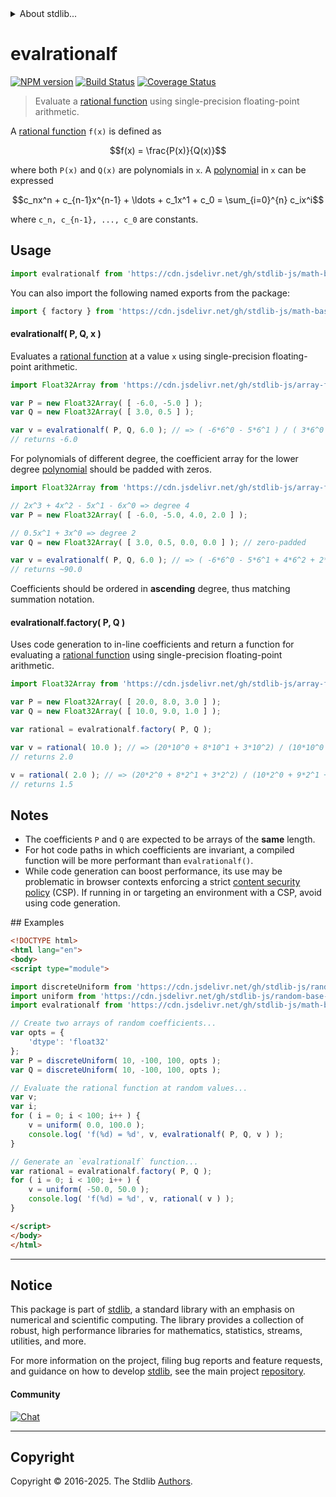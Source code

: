 <!--

@license Apache-2.0

Copyright (c) 2024 The Stdlib Authors.

Licensed under the Apache License, Version 2.0 (the "License");
you may not use this file except in compliance with the License.
You may obtain a copy of the License at

   http://www.apache.org/licenses/LICENSE-2.0

Unless required by applicable law or agreed to in writing, software
distributed under the License is distributed on an "AS IS" BASIS,
WITHOUT WARRANTIES OR CONDITIONS OF ANY KIND, either express or implied.
See the License for the specific language governing permissions and
limitations under the License.

-->


<details>
  <summary>
    About stdlib...
  </summary>
  <p>We believe in a future in which the web is a preferred environment for numerical computation. To help realize this future, we've built stdlib. stdlib is a standard library, with an emphasis on numerical and scientific computation, written in JavaScript (and C) for execution in browsers and in Node.js.</p>
  <p>The library is fully decomposable, being architected in such a way that you can swap out and mix and match APIs and functionality to cater to your exact preferences and use cases.</p>
  <p>When you use stdlib, you can be absolutely certain that you are using the most thorough, rigorous, well-written, studied, documented, tested, measured, and high-quality code out there.</p>
  <p>To join us in bringing numerical computing to the web, get started by checking us out on <a href="https://github.com/stdlib-js/stdlib">GitHub</a>, and please consider <a href="https://opencollective.com/stdlib">financially supporting stdlib</a>. We greatly appreciate your continued support!</p>
</details>

# evalrationalf

[![NPM version][npm-image]][npm-url] [![Build Status][test-image]][test-url] [![Coverage Status][coverage-image]][coverage-url] <!-- [![dependencies][dependencies-image]][dependencies-url] -->

> Evaluate a [rational function][rational-function] using single-precision floating-point arithmetic.

<section class="intro">

A [rational function][rational-function] `f(x)` is defined as

<!-- <equation class="equation" label="eq:rational_function" align="center" raw="f(x) = \frac{P(x)}{Q(x)}" alt="Rational function definition."> -->

```math
f(x) = \frac{P(x)}{Q(x)}
```

<!-- <div class="equation" align="center" data-raw-text="f(x) = \frac{P(x)}{Q(x)}" data-equation="eq:rational_function">
    <img src="https://cdn.jsdelivr.net/gh/stdlib-js/stdlib@7e0a95722efd9c771b129597380c63dc6715508b/lib/node_modules/@stdlib/math/base/tools/evalrational/docs/img/equation_rational_function.svg" alt="Rational function definition.">
    <br>
</div> -->

<!-- </equation> -->

where both `P(x)` and `Q(x)` are polynomials in `x`. A [polynomial][polynomial] in `x` can be expressed

<!-- <equation class="equation" label="eq:polynomial" align="center" raw="c_nx^n + c_{n-1}x^{n-1} + \ldots + c_1x^1 + c_0 = \sum_{i=0}^{n} c_ix^i" alt="Polynomial expression."> -->

```math
c_nx^n + c_{n-1}x^{n-1} + \ldots + c_1x^1 + c_0 = \sum_{i=0}^{n} c_ix^i
```

<!-- <div class="equation" align="center" data-raw-text="c_nx^n + c_{n-1}x^{n-1} + \ldots + c_1x^1 + c_0 = \sum_{i=0}^{n} c_ix^i" data-equation="eq:polynomial">
    <img src="https://cdn.jsdelivr.net/gh/stdlib-js/stdlib@7e0a95722efd9c771b129597380c63dc6715508b/lib/node_modules/@stdlib/math/base/tools/evalrational/docs/img/equation_polynomial.svg" alt="Polynomial expression.">
    <br>
</div> -->

<!-- </equation> -->

where `c_n, c_{n-1}, ..., c_0` are constants.

</section>

<!-- /.intro -->



<section class="usage">

## Usage

```javascript
import evalrationalf from 'https://cdn.jsdelivr.net/gh/stdlib-js/math-base-tools-evalrationalf@esm/index.mjs';
```

You can also import the following named exports from the package:

```javascript
import { factory } from 'https://cdn.jsdelivr.net/gh/stdlib-js/math-base-tools-evalrationalf@esm/index.mjs';
```

#### evalrationalf( P, Q, x )

Evaluates a [rational function][rational-function] at a value `x` using single-precision floating-point arithmetic.

```javascript
import Float32Array from 'https://cdn.jsdelivr.net/gh/stdlib-js/array-float32@esm/index.mjs';

var P = new Float32Array( [ -6.0, -5.0 ] );
var Q = new Float32Array( [ 3.0, 0.5 ] );

var v = evalrationalf( P, Q, 6.0 ); // => ( -6*6^0 - 5*6^1 ) / ( 3*6^0 + 0.5*6^1 ) = (-6-30)/(3+3)
// returns -6.0
```

For polynomials of different degree, the coefficient array for the lower degree [polynomial][polynomial] should be padded with zeros.

```javascript
import Float32Array from 'https://cdn.jsdelivr.net/gh/stdlib-js/array-float32@esm/index.mjs';

// 2x^3 + 4x^2 - 5x^1 - 6x^0 => degree 4
var P = new Float32Array( [ -6.0, -5.0, 4.0, 2.0 ] );

// 0.5x^1 + 3x^0 => degree 2
var Q = new Float32Array( [ 3.0, 0.5, 0.0, 0.0 ] ); // zero-padded

var v = evalrationalf( P, Q, 6.0 ); // => ( -6*6^0 - 5*6^1 + 4*6^2 + 2*6^3 ) / ( 3*6^0 + 0.5*6^1 + 0*6^2 + 0*6^3 ) = (-6-30+144+432)/(3+3)
// returns ~90.0
```

Coefficients should be ordered in **ascending** degree, thus matching summation notation.

#### evalrationalf.factory( P, Q )

Uses code generation to in-line coefficients and return a function for evaluating a [rational function][rational-function] using single-precision floating-point arithmetic.

```javascript
import Float32Array from 'https://cdn.jsdelivr.net/gh/stdlib-js/array-float32@esm/index.mjs';

var P = new Float32Array( [ 20.0, 8.0, 3.0 ] );
var Q = new Float32Array( [ 10.0, 9.0, 1.0 ] );

var rational = evalrationalf.factory( P, Q );

var v = rational( 10.0 ); // => (20*10^0 + 8*10^1 + 3*10^2) / (10*10^0 + 9*10^1 + 1*10^2) = (20+80+300)/(10+90+100)
// returns 2.0

v = rational( 2.0 ); // => (20*2^0 + 8*2^1 + 3*2^2) / (10*2^0 + 9*2^1 + 1*2^2) = (20+16+12)/(10+18+4)
// returns 1.5
```

</section>

<!-- /.usage -->

<section class="notes">

## Notes

-   The coefficients `P` and `Q` are expected to be arrays of the **same** length.
-   For hot code paths in which coefficients are invariant, a compiled function will be more performant than `evalrationalf()`.
-   While code generation can boost performance, its use may be problematic in browser contexts enforcing a strict [content security policy][mdn-csp] (CSP). If running in or targeting an environment with a CSP, avoid using code generation.

</section>

<!-- /.notes -->

<section class="examples">
## Examples

<!-- eslint no-undef: "error" -->

```html
<!DOCTYPE html>
<html lang="en">
<body>
<script type="module">

import discreteUniform from 'https://cdn.jsdelivr.net/gh/stdlib-js/random-array-discrete-uniform@esm/index.mjs';
import uniform from 'https://cdn.jsdelivr.net/gh/stdlib-js/random-base-uniform@esm/index.mjs';
import evalrationalf from 'https://cdn.jsdelivr.net/gh/stdlib-js/math-base-tools-evalrationalf@esm/index.mjs';

// Create two arrays of random coefficients...
var opts = {
    'dtype': 'float32'
};
var P = discreteUniform( 10, -100, 100, opts );
var Q = discreteUniform( 10, -100, 100, opts );

// Evaluate the rational function at random values...
var v;
var i;
for ( i = 0; i < 100; i++ ) {
    v = uniform( 0.0, 100.0 );
    console.log( 'f(%d) = %d', v, evalrationalf( P, Q, v ) );
}

// Generate an `evalrationalf` function...
var rational = evalrationalf.factory( P, Q );
for ( i = 0; i < 100; i++ ) {
    v = uniform( -50.0, 50.0 );
    console.log( 'f(%d) = %d', v, rational( v ) );
}

</script>
</body>
</html>
```

</section>

<!-- /.examples -->

<!-- Section for related `stdlib` packages. Do not manually edit this section, as it is automatically populated. -->

<section class="related">

</section>

<!-- /.related -->

<!-- Section for all links. Make sure to keep an empty line after the `section` element and another before the `/section` close. -->


<section class="main-repo" >

* * *

## Notice

This package is part of [stdlib][stdlib], a standard library with an emphasis on numerical and scientific computing. The library provides a collection of robust, high performance libraries for mathematics, statistics, streams, utilities, and more.

For more information on the project, filing bug reports and feature requests, and guidance on how to develop [stdlib][stdlib], see the main project [repository][stdlib].

#### Community

[![Chat][chat-image]][chat-url]

---

## Copyright

Copyright &copy; 2016-2025. The Stdlib [Authors][stdlib-authors].

</section>

<!-- /.stdlib -->

<!-- Section for all links. Make sure to keep an empty line after the `section` element and another before the `/section` close. -->

<section class="links">

[npm-image]: http://img.shields.io/npm/v/@stdlib/math-base-tools-evalrationalf.svg
[npm-url]: https://npmjs.org/package/@stdlib/math-base-tools-evalrationalf

[test-image]: https://github.com/stdlib-js/math-base-tools-evalrationalf/actions/workflows/test.yml/badge.svg?branch=main
[test-url]: https://github.com/stdlib-js/math-base-tools-evalrationalf/actions/workflows/test.yml?query=branch:main

[coverage-image]: https://img.shields.io/codecov/c/github/stdlib-js/math-base-tools-evalrationalf/main.svg
[coverage-url]: https://codecov.io/github/stdlib-js/math-base-tools-evalrationalf?branch=main

<!--

[dependencies-image]: https://img.shields.io/david/stdlib-js/math-base-tools-evalrationalf.svg
[dependencies-url]: https://david-dm.org/stdlib-js/math-base-tools-evalrationalf/main

-->

[chat-image]: https://img.shields.io/gitter/room/stdlib-js/stdlib.svg
[chat-url]: https://app.gitter.im/#/room/#stdlib-js_stdlib:gitter.im

[stdlib]: https://github.com/stdlib-js/stdlib

[stdlib-authors]: https://github.com/stdlib-js/stdlib/graphs/contributors

[umd]: https://github.com/umdjs/umd
[es-module]: https://developer.mozilla.org/en-US/docs/Web/JavaScript/Guide/Modules

[deno-url]: https://github.com/stdlib-js/math-base-tools-evalrationalf/tree/deno
[deno-readme]: https://github.com/stdlib-js/math-base-tools-evalrationalf/blob/deno/README.md
[umd-url]: https://github.com/stdlib-js/math-base-tools-evalrationalf/tree/umd
[umd-readme]: https://github.com/stdlib-js/math-base-tools-evalrationalf/blob/umd/README.md
[esm-url]: https://github.com/stdlib-js/math-base-tools-evalrationalf/tree/esm
[esm-readme]: https://github.com/stdlib-js/math-base-tools-evalrationalf/blob/esm/README.md
[branches-url]: https://github.com/stdlib-js/math-base-tools-evalrationalf/blob/main/branches.md

[polynomial]: https://en.wikipedia.org/wiki/Polynomial

[rational-function]: https://en.wikipedia.org/wiki/Rational_function

[mdn-csp]: https://developer.mozilla.org/en-US/docs/Web/HTTP/CSP

</section>

<!-- /.links -->
